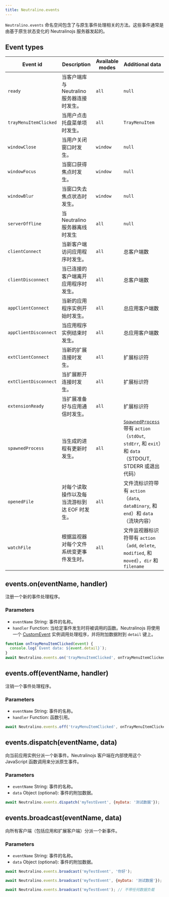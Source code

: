 ```yaml
---
title: Neutralino.events
---
```


`Neutralino.events` 命名空间包含了与原生事件处理相关的方法。这些事件通常是由基于原生状态变化的 Neutralinojs 服务器发起的。

## Event types

| Event id                    | Description                                             | Available modes | Additional data
| --------------------------- | ------------------------------------------------------- | -------- | -------
| `ready`                     | 当客户端库与 Neutralino 服务器连接时发生。  | `all` | `null`
| `trayMenuItemClicked`       | 当用户点击托盘菜单项时发生。        | `all` | `TrayMenuItem`
| `windowClose`               | 当用户关闭窗口时发生。                 | `window` | `null`
| `windowFocus`               | 当窗口获得焦点时发生。                 | `window` | `null`
| `windowBlur`                | 当窗口失去焦点状态时发生。                 | `window` | `null`
| `serverOffline`             | 当 Neutralino 服务器离线时发生 | `all` | `null`
| `clientConnect`             | 当新客户端访问应用程序时发生。        | `all` | 总客户端数
| `clientDisconnect`          | 当已连接的客户端离开应用程序时发生。  | `all` | 总客户端数
| `appClientConnect`          | 当新的应用程序实例开始时发生。          | `all` | 总应用客户端数
| `appClientDisconnect`       | 当应用程序实例结束时发生。               | `all` | 总应用客户端数
| `extClientConnect`          | 当新的扩展连接时发生。                   | `all` | 扩展标识符
| `extClientDisconnect`       | 当扩展断开连接时发生。                   | `all` | 扩展标识符
| `extensionReady`            | 当扩展准备好与应用通信时发生。    | `all` | 扩展标识符
| `spawnedProcess`            | 当生成的进程有更新时发生。  | `all` | [`SpawnedProcess`](os.md#spawnedprocess) 带有 `action`（`stdOut`, `stdErr`, 和 `exit`）和 `data`（STDOUT, STDERR 或退出代码）
| `openedFile`                | 对每个读取操作以及每当流游标到达 EOF 时发生。 | `all` | 文件流标识符带有 `action`（`data`, `dataBinary`, 和 `end`）和 `data`（流块内容）
| `watchFile`                 | 根据监视器对每个文件系统变更事件发生时。 | `all` | 文件监视器标识符带有 `action`（`add`, `delete`, `modified`, 和 `moved`），`dir` 和 `filename`
## events.on(eventName, handler)
注册一个新的事件处理程序。


### Parameters

- `eventName` String: 事件的名称。
- `handler` Function: 当给定事件发生时将被调用的函数。Neutralinojs 将使用一个 [CustomEvent](https://developer.mozilla.org/en-US/docs/Web/API/CustomEvent) 实例调用处理程序，并将附加数据附到 `detail` 键上。

```js
function onTrayMenuItemClicked(event) {
  console.log(`Event data: ${event.detail}`);
}
await Neutralino.events.on('trayMenuItemClicked', onTrayMenuItemClicked);
```

## events.off(eventName, handler)
注销一个事件处理程序。


### Parameters

- `eventName` String: 事件的名称。
- `handler` Function: 函数引用。

```js
await Neutralino.events.off('trayMenuItemClicked', onTrayMenuItemClicked);
```

## events.dispatch(eventName, data)
向当前应用实例分派一个新事件。Neutralinojs 客户端在内部使用这个 JavaScript 函数调用来分派原生事件。


### Parameters

- `eventName` String: 事件的名称。
- `data` Object (optional): 事件的附加数据。

```js
await Neutralino.events.dispatch('myTestEvent', {myData: '测试数据'});
```

## events.broadcast(eventName, data)
向所有客户端（包括应用和扩展客户端）分派一个新事件。


### Parameters

- `eventName` String: 事件的名称。
- `data` Object (optional): 事件的附加数据。

```js
await Neutralino.events.broadcast('myTestEvent', '你好');

await Neutralino.events.broadcast('myTestEvent', {myData: '测试数据'});

await Neutralino.events.broadcast('myTestEvent'); // 不带任何数据负载
```
